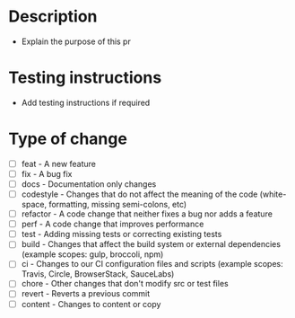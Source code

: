 # Description

-   Explain the purpose of this pr

# Testing instructions

-   Add testing instructions if required

# Type of change

-   [ ] feat - A new feature
-   [ ] fix - A bug fix
-   [ ] docs - Documentation only changes
-   [ ] codestyle - Changes that do not affect the meaning of the code (white-space, formatting, missing semi-colons, etc)
-   [ ] refactor - A code change that neither fixes a bug nor adds a feature
-   [ ] perf - A code change that improves performance
-   [ ] test - Adding missing tests or correcting existing tests
-   [ ] build - Changes that affect the build system or external dependencies (example scopes: gulp, broccoli, npm)
-   [ ] ci - Changes to our CI configuration files and scripts (example scopes: Travis, Circle, BrowserStack, SauceLabs)
-   [ ] chore - Other changes that don't modify src or test files
-   [ ] revert - Reverts a previous commit
-   [ ] content - Changes to content or copy
